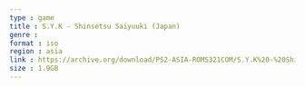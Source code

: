 ```yaml
---
type : game
title : S.Y.K - Shinsetsu Saiyuuki (Japan)
genre : 
format : iso
region : asia
link : https://archive.org/download/PS2-ASIA-ROMS321COM/S.Y.K%20-%20Shinsetsu%20Saiyuuki%20%28Japan%29.7z
size : 1.9GB
---
```

